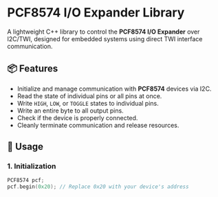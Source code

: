 # PCF8574 I/O Expander Library

A lightweight C++ library to control the **PCF8574 I/O Expander** over I2C/TWI, designed for embedded systems using direct TWI interface communication.  

## 📦 Features

- Initialize and manage communication with **PCF8574** devices via I2C.
- Read the state of individual pins or all pins at once.
- Write `HIGH`, `LOW`, or `TOGGLE` states to individual pins.
- Write an entire byte to all output pins.
- Check if the device is properly connected.
- Cleanly terminate communication and release resources.

## 🚀 Usage

### 1. Initialization

```cpp
PCF8574 pcf;
pcf.begin(0x20); // Replace 0x20 with your device's address
